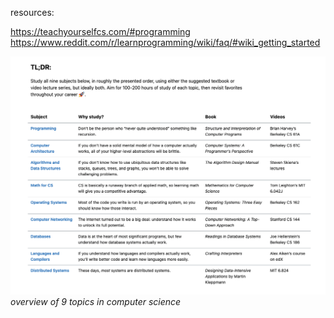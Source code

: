 resources:

https://teachyourselfcs.com/#programming
https://www.reddit.com/r/learnprogramming/wiki/faq/#wiki_getting_started

![overview](./attachments/20240126-overview.png)
*overview of 9 topics in computer science*